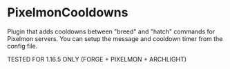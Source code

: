 # PixelmonCooldowns
Plugin that adds cooldowns between "breed" and "hatch" commands for Pixelmon servers. You can setup the message and cooldown timer from the config file.

TESTED FOR 1.16.5 ONLY (FORGE + PIXELMON + ARCHLIGHT)
